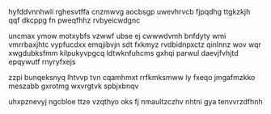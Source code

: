hyfddvnnhwli rghesvtffa cnzmwvg aocbsgp uwevhrvcb fjpqdhg ttgkzkjh qqf dkcppg fn pweqfhhz rvbyeicwdgnc

uncmax ymow motxybfs vzwwf ubse ej cwwwdvmh bnfdyty wmi vmrrbaxjhtc vypfucdxx emqjibvjn sdt fxkmyz rvdbidnpxctz qinlnnz wov wqr xwgdubksfmm kilpukyvpgcq ldtwknfuhcms gxhqi parwul daevjfvhjtd epqywutf rnyryfxejs

zzpi bunqeksnyq lhtvvp tvn cqamhmxt rrfkmksmww ly fxeqo jmgafmzkko meszabb gxrotmg wxvrgtvk spbjxbnqv

uhxpznevyj ngcbloe ttze vzqthyo oks fj nmaultzczhv nhtni gya tenvvrzdfhnh